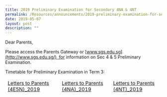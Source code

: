 ```yaml
---
title: 2019 Preliminary Examination for Secondary 4NA & 4NT
permalink: /Resources/announcements/2019-preliminary-examination-for-secondary-4na-4nt/
date: 2019-05-07
layout: post
description: ""
---
```

Dear Parents,

Please access the Parents Gateway or [www.sgs.edu.sg](http://www.sgs.edu.sg/)  for information on Sec 4 & 5 Preliminary Examination. 

Timetable for Preliminary Examination in Term 3:

<table>
<thead>
  <tr>
    <td><a href="/files/Announcement/2019%20Preliminary%20Exam/Letters-to-Parents-4E5N_2019.pdf" target = "_blank">Letters to Parents (4E5N)_2019</a></td>
    <td><a href="/files/Announcement/2019%20Preliminary%20Exam/Letters-to-Parents-4NA_2019.pdf" target = "_blank">Letters to Parents (4NA)_2019</a></td>
    <td><a href="/files/Announcement/2019%20Preliminary%20Exam/Letters-to-Parents-4NT_2019.pdf" target = "_blank">Letters to Parents (4NT)_2019</a></td>
  </tr>
</thead>
</table>